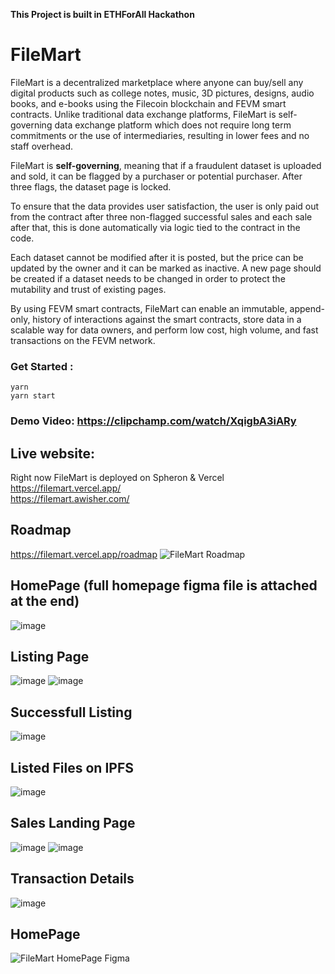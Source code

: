 **This Project is built in ETHForAll Hackathon**

# FileMart
FileMart is a decentralized marketplace where anyone can buy/sell any digital products such as college notes, music, 3D pictures, designs, audio books, and e-books using the Filecoin blockchain and FEVM smart contracts. Unlike traditional data exchange platforms, FileMart is self-governing data exchange platform which does not require long term commitments or the use of intermediaries, resulting in lower fees and no staff overhead.

FileMart is **self-governing**, meaning that if a fraudulent dataset is uploaded and sold, it can be flagged by a purchaser or potential purchaser. After three flags, the dataset page is locked.

To ensure that the data provides user satisfaction, the user is only paid out from the contract after three non-flagged successful sales and each sale after that, this is done automatically via logic tied to the contract in the code.

Each dataset cannot be modified after it is posted, but the price can be updated by the owner and it can be marked as inactive. A new page should be created if a dataset needs to be changed in order to protect the mutability and trust of existing pages.

By using FEVM smart contracts, FileMart can enable an immutable, append-only, history of interactions against the smart contracts, store data in a scalable way for data owners, and perform low cost, high volume, and fast transactions on the FEVM network.


### Get Started :
```
yarn
yarn start
```
### Demo Video: https://clipchamp.com/watch/XqigbA3iARy

## Live website:
Right now FileMart is deployed on Spheron & Vercel  <br />
https://filemart.vercel.app/ <br />
https://filemart.awisher.com/ <br />

## Roadmap
https://filemart.vercel.app/roadmap
![FileMart Roadmap](https://user-images.githubusercontent.com/61940373/216787054-a75de0c6-1d1c-4d7e-90a4-d95097e47823.png)

## HomePage (full homepage figma file is attached at the end)
![image](https://user-images.githubusercontent.com/61940373/216787362-6da63859-22b1-49e1-8e8b-c7e3b0795c76.png)

## Listing Page
![image](https://user-images.githubusercontent.com/61940373/216787285-2b005feb-f0ec-4d3b-a58a-19e3d96b6573.png)
![image](https://user-images.githubusercontent.com/61940373/216787338-bf35ecca-9282-41b9-871b-9044cedbc70f.png)

## Successfull Listing
![image](https://user-images.githubusercontent.com/61940373/216787417-79adedd3-a365-4977-b4c8-0fc80403166a.png)

## Listed Files on IPFS
![image](https://user-images.githubusercontent.com/61940373/216787442-462aac2b-b6c5-41ae-bf3e-193982160fb8.png)

## Sales Landing Page
![image](https://user-images.githubusercontent.com/61940373/216787459-da0fc4d1-f0c5-46ee-8d28-1674ecbf21d5.png)
![image](https://user-images.githubusercontent.com/61940373/216787556-1d87da8c-cbf4-4799-a81b-356637e5abd8.png)

## Transaction Details
![image](https://user-images.githubusercontent.com/61940373/216787480-e715bef7-c406-4dda-99b6-c6237baaeb8c.png)

## HomePage
![FileMart HomePage Figma](https://user-images.githubusercontent.com/61940373/216787211-9c00b540-fe58-48e0-be53-a922d194afdc.png)





